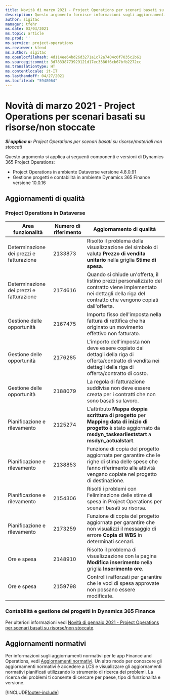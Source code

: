 ```yaml
---
title: Novità di marzo 2021 - Project Operations per scenari basati su risorse/non stoccate
description: Questo argomento fornisce informazioni sugli aggiornamenti di qualità disponibili nella versione di marzo 2021 di Project Operations per scenari basati su risorse/non stoccate.
author: sigitac
manager: tfehr
ms.date: 03/03/2021
ms.topic: article
ms.prod: ''
ms.service: project-operations
ms.reviewer: kfend
ms.author: sigitac
ms.openlocfilehash: 4d114ee64bd26d3271a1c72a7404c0f7035c2b61
ms.sourcegitcommit: 3d78338773929121d17ec3386f6cb67bfb2272cc
ms.translationtype: HT
ms.contentlocale: it-IT
ms.lasthandoff: 04/27/2021
ms.locfileid: "5948064"
---
```

# <a name="whats-new-march-2021---project-operations-for-resourcenon-stocked-based-scenarios"></a>Novità di marzo 2021 - Project Operations per scenari basati su risorse/non stoccate

_**Si applica a:** Project Operations per scenari basati su risorse/materiali non stoccati_

Questo argomento si applica ai seguenti componenti e versioni di Dynamics 365 Project Operations:

- Project Operations in ambiente Dataverse versione 4.8.0.91 
- Gestione progetti e contabilità in ambiente Dynamics 365 Finance versione 10.0.16 

## <a name="quality-updates"></a>Aggiornamenti di qualità

### <a name="project-operations-on-dataverse"></a>Project Operations in Dataverse


| **Area funzionalità** | **Numero di riferimento** | **Aggiornamento di qualità** |
| --- | --- | --- |
| Determinazione dei prezzi e fatturazione | 2133873 | Risolto il problema della visualizzazione del simbolo di valuta **Prezzo di vendita unitario** nella griglia **Stime di spesa**. |
| Determinazione dei prezzi e fatturazione | 2174616 | Quando si chiude un'offerta, il listino prezzi personalizzato del contratto viene implementato nei dettagli della riga del contratto che vengono copiati dall'offerta. |
| Gestione delle opportunità | 2167475 | Importo fisso dell'imposta nella fattura di rettifica che ha originato un movimento effettivo non fatturato. |
| Gestione delle opportunità | 2176285 | L'importo dell'imposta non deve essere copiato dai dettagli della riga di offerta/contratto di vendita nei dettagli della riga di offerta/contratto di costo. |
| Gestione delle opportunità | 2188079 | La regola di fatturazione suddivisa non deve essere creata per i contratti che non sono basati su lavoro. |
| Pianificazione e rilevamento | 2125274 | L'attributo **Mappa doppia scrittura di progetto** per **Mapping data di inizio di progetto** è stato aggiornato da **msdyn\_taskearlieststart** a **msdyn\_actualstart**. |
| Pianificazione e rilevamento | 2138853 | Funzione di copia del progetto aggiornata per garantire che le righe di stima delle spese che fanno riferimento alle attività vengano copiate nel progetto di destinazione. |
| Pianificazione e rilevamento | 2154306 | Risolti i problemi con l'eliminazione delle stime di spesa in Project Operations per scenari basati su risorsa. |
| Pianificazione e rilevamento | 2173259 | Funzione di copia del progetto aggiornata per garantire che non visualizzi il messaggio di errore **Copia di WBS** in determinati scenari. |
| Ore e spesa | 2148910 | Risolto il problema di visualizzazione con la pagina **Modifica inserimento** nella griglia **Inserimento ore**. |
| Ore e spesa | 2159798 | Controlli rafforzati per garantire che le voci di spesa approvate non possano essere modificate. |

### <a name="project-management-and-accounting-on-dynamics-365-finance"></a>Contabilità e gestione dei progetti in Dynamics 365 Finance

Per ulteriori informazioni vedi [Novità di gennaio 2021 - Project Operations per scenari basati su risorse/non stoccate](whats-new-jan-2021-resource-based.md).

## <a name="regulatory-updates"></a>Aggiornamenti normativi

Per informazioni sugli aggiornamenti normativi per le app Finance and Operations, vedi [Aggiornamenti normativi](/dynamics365/finance/localizations/regulatory-updates). Un altro modo per conoscere gli aggiornamenti normativi è accedere a LCS e visualizzare gli aggiornamenti normativi pianificati utilizzando lo strumento di ricerca dei problemi. La ricerca dei problemi ti consente di cercare per paese, tipo di funzionalità e versione.


[!INCLUDE[footer-include](../includes/footer-banner.md)]